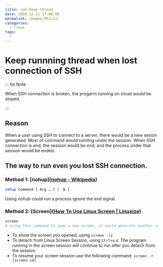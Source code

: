 ```yaml
---
title: ssh-keep-thread
date: 1969-12-31 17:00:00
permalink: /pages/952c22/
categories:
  - linux
tags:
  - 
---
```

# Keep runnning thread when lost connection of SSH

::: tip Note

When SSH connection is broken, the progarm running on cloud would be stoped.

:::

## Reason

When a user using SSH to connect to a server, there would be a new sesion generated. Most of command would running under the session. When SSH connection is end, the session would be end, and the process under that session would be ended. 

## The way to run even you lost SSH connection.

### Method 1: [nohup]([nohup - Wikipedia](https://en.wikipedia.org/wiki/Nohup))

```bash
nohup Command [ Arg … ] [　& ]
```

Using nohub could run a process ignore the end signal. 

### Method 2: [Screen]([How To Use Linux Screen | Linuxize](https://linuxize.com/post/how-to-use-linux-screen/))

```bash
screen
# using this command to open a new screen, it would generate another session and won't end even you lost ssh connection.
```

- To show the screen you opened, using `screen -ls`
- To detach from Linux Screen Session, using `Ctrl+a` `d`. The program running in the screen session will continue to run after you detach from the session.
- To resume your screen session use the following command: `screen -r [screen-id]`

